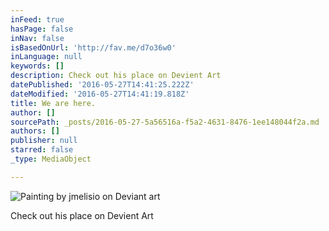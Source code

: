 ```yaml
---
inFeed: true
hasPage: false
inNav: false
isBasedOnUrl: 'http://fav.me/d7o36w0'
inLanguage: null
keywords: []
description: Check out his place on Devient Art
datePublished: '2016-05-27T14:41:25.222Z'
dateModified: '2016-05-27T14:41:19.818Z'
title: We are here.
author: []
sourcePath: _posts/2016-05-27-5a56516a-f5a2-4631-8476-1ee148044f2a.md
authors: []
publisher: null
starred: false
_type: MediaObject

---
```

![Painting by jmelisio on Deviant art](https://the-grid-user-content.s3-us-west-2.amazonaws.com/50e7d1b9-e74f-491c-9f0a-20edea8deb4b.jpg)

Check out his place on Devient Art